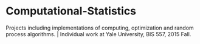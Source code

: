 # Computational-Statistics
Projects including implementations of computing, optimization and random process algorithms. | Individual work at Yale University, BIS 557, 2015 Fall.
